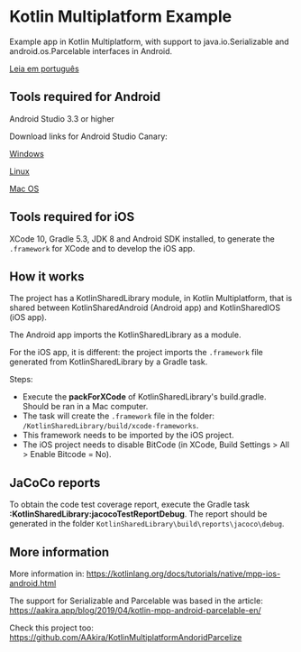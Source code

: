 # Kotlin Multiplatform Example

Example app in Kotlin Multiplatform, with support to java.io.Serializable and android.os.Parcelable interfaces in Android.

[Leia em português](https://github.com/alexandrehtrb/KotlinMultiplatformExample/blob/master/README.md)

## Tools required for Android

Android Studio 3.3 or higher

Download links for Android Studio Canary:

[Windows](https://dl.google.com/dl/android/studio/ide-zips/3.5.0.7/android-studio-ide-191.5375575-windows.zip)

[Linux](https://dl.google.com/dl/android/studio/ide-zips/3.5.0.7/android-studio-ide-191.5375575-linux.zip)

[Mac OS](https://dl.google.com/dl/android/studio/ide-zips/3.5.0.7/android-studio-ide-191.5375575-mac.zip)

## Tools required for iOS

XCode 10, Gradle 5.3, JDK 8 and Android SDK installed, to generate the `.framework` for XCode and to develop the iOS app.

## How it works

The project has a KotlinSharedLibrary module, in Kotlin Multiplatform, that is shared between KotlinSharedAndroid (Android app) and KotlinSharedIOS (iOS app).

The Android app imports the KotlinSharedLibrary as a module.

For the iOS app, it is different: the project imports the `.framework` file generated from KotlinSharedLibrary by a Gradle task.

Steps:

* Execute the **packForXCode** of KotlinSharedLibrary's build.gradle. Should be ran in a Mac computer.
* The task will create the `.framework` file in the folder: `/KotlinSharedLibrary/build/xcode-frameworks`.
* This framework needs to be imported by the iOS project.
* The iOS project needs to disable BitCode (in XCode, Build Settings > All > Enable Bitcode = No).

## JaCoCo reports

To obtain the code test coverage report, execute the Gradle task **:KotlinSharedLibrary:jacocoTestReportDebug**. The report should be generated in the folder `KotlinSharedLibrary\build\reports\jacoco\debug`.

## More information

More information in: https://kotlinlang.org/docs/tutorials/native/mpp-ios-android.html

The support for Serializable and Parcelable was based in the article: https://aakira.app/blog/2019/04/kotlin-mpp-android-parcelable-en/

Check this project too: https://github.com/AAkira/KotlinMultiplatformAndoridParcelize
